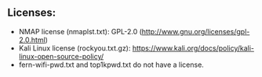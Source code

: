 ## Licenses:
* NMAP license (nmaplst.txt): GPL-2.0 (http://www.gnu.org/licenses/gpl-2.0.html)
* Kali Linux license (rockyou.txt.gz): https://www.kali.org/docs/policy/kali-linux-open-source-policy/
* fern-wifi-pwd.txt and top1kpwd.txt do not have a license.
